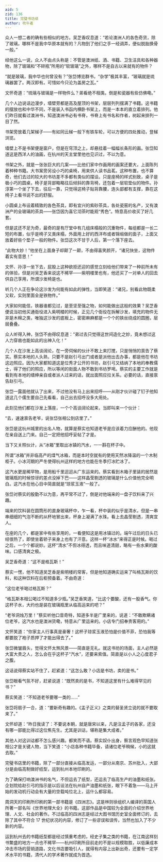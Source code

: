 ```yaml
---
aid: 5
zid: 136
title: 完璧书坊续
author: 吹牛者
---
```


众人一想二者的确有些相似的地方。吴芝香叹息道：“若论澳洲人的各色奇货，除了玻璃，哪样不是我中华原本就有的？凡物到了他们之手一经调弄，便似脱胎换骨一般。”

经他这么一说，众人不由点头称是：不管是澳洲纸、酒、书籍、卫生洁具和各种器物，除了玻璃和“不碎瓶”所用的“软玻璃”之外，哪样不是自古以来就有的物件？

“就是玻璃，我中华也何曾没有？”张岱博览群书，“杂学”极其丰富，“玻璃就是琉璃器罢了。两汉即有。可惜如今只沦为盖房之瓦。”

文怀奇道：“琉璃与玻璃是一样物件么？弟看绝不相类。倒是和瓷器有些仿佛嘞。”

几个人边说话边漫步，墙壁旁都是高及屋顶的书架，层层列列摆满了书籍。这书籍的摆放也和中华不同，不是装入书函内横卧书架上，而是一本本的直立着排列。他们昨日就看过澳洲书，知道澳洲书必有书脊，书脊上有书名和作者，树起来排列一目了然。

书架旁放着几架梯子——有如同云梯一般下有铁车轮，可以方便的四处推动，登梯浏览。

墙壁上不是书架便是窗户，但是在穹顶之上，却悬挂着一幅幅长条形的画。张岱知道这是西洋人的油画，在杭州的天主堂里他也见识过，不以为意。

书架之外，就是一张张巨大的几案——比他们家中作画用的画案还要大，上面陈列着种种书籍。大书案旁另设小巧的桌椅，用来供人读书品茗。这种布置，也不算奇，他们去过的较大的书坊差不多都有类似的摆设。只是座椅的样式别致，桌子是极小巧的圆桌，椅子是背部略略往后倾斜的靠背椅，还包着一层软垫似的物件。孙淳第一个坐了下去，往后一靠，只觉得这椅子贴背靠腰，连头部都有支撑，靠在这椅子上看书说不出的舒服。

小圆桌上布设着精致的各色茶具，即有宜兴的紫砂茶具，各处瓷窑的名产，又有澳洲产的全玻璃的茶具——张岱因为喜它沏茶时能观“秀色”。特意高价收买了好几套。

但是这还不足为奇，最奇的是有厅堂中有几组床榻般的沉重物件，每组都是一长二短的布置，似乎是椅子又类床榻，外面用上好的西洋布或者锦缎做的面子，上面又放着好些个垫子一般的物件。张岱这次不甘于人后，第一个落下座去。

“此物大妙！”他坐在上面身子却颠了一颠，不由得喜笑颜开，“诸兄快坐，这物件着实有意思！”

文怀、孙淳一坐下去，屁股上这种欲拒还迎的感觉立刻给他们带来了一种前所未有的体验，但是对吴芝香来说这不稀罕——紫明楼里也有，他还买了一对单人的回去供自己享用，所谓沙发椅是也。

听几个人正在争论这沙发为何能有如此的弹性，当即笑道：“诸兄，别看此物既柔又软，实则里面全是铁物件。”

大家如何能信，铁器谁都见过，是至坚至强之物，如何能做出这般的效果？吴芝香便说当初他买通衙役进入紫明楼的时候，正见几个衙役在拆解沙发，填充的物件无非是木棉之类，唯独这沙发的底板上，密密麻麻都是一个个的铁丝绕成的圆圈，层层叠叠。

众人听得入神，张岱不由得叹息道：“弟过去只觉得这世间造化之妙，竟未想过这人力穿凿也能如此的出神入化！”

几个人在沙发上高谈阔论，在一旁伺候的伙计不敢上来打搅，只是悄悄的禀告了蔡实。蔡实本地的人头熟，只要不是赵引弓出门或者是派他出去办事，都是他在书坊这边照应。因为大家都知道这是位秀才公开的书坊，赵引弓又结纳了本地的奉教儒士，得了他们的照应，所以等闲的街面人物不敢到书坊罗唣。蔡实的主要工作就是看到有本地的缙绅亲自或者派人过来的话，就出面照应拉关系。必要的话，直接禀告赵引弓。

张岱一露面他就认了出来，不过他没有马上出来招呼——从刚才伙计碰了钉子他知道这几个儒生要自己先看看，自己出去招呼没多大用处。

此刻见他们都在沙发上落座，一个个高谈阔论起来，当即叫来一个伙计：

“去，速速禀告老爷，说张岱张相公到店里了。”

张岱是这杭州城里的出名人物，就算是蔡实也知道老爷是应该着力应酬他的。他现在亲自送上门来。自己一定把他招呼妥帖了才是。

当下又关照伙计，从“冰箱”里取出冰镇的汽水，一一斟在杯子中。

所谓“冰箱”并非临高产的煤气冰箱，而是本时空就有的使用天然冰降温的一个木制柜子。小冰河期的严冬使得杭州这样的地方也能在冬季打冰贮冰了。

这汽水更是稀罕物，是用船千里迢迢从广东运来的。蔡实看到木箱子里装的居然是玻璃瓶的时候惊讶的差点没掉下巴——这样晶莹剔透的玻璃是什么价值他完全明白。这汽水在他心目中简直就是“琼浆玉液”一般了。

张岱对蔡实的殷勤不以为意，再平常不过了，倒是对他端来的一盘子饮料来了兴趣。

端来的饮料装在圆筒形的直身玻璃杯中，乍一看，杯中装的似乎是清水，但是一串串细细的气泡不断的从杯地冒出来，杯身上凝满了水珠。看上去晶莹剔透，清爽宜人。

在座的几个，都是家中有些享用的，一看便知这是用冰镇过的。端午过后的日头已经很热了，即使坐着轿子来身上也有了汗意。这样一杯“冰水”来得正是时候。喝过之后，一个个都说妙。这杯“清水”不但冰得透，而且味道清甜，略有一些水果的酸味。口感清爽之极。

吴芝香奇道：“这不是格瓦斯！”

蔡实一愣，他不知道吴芝香是紫明楼的常客，但是他知道确实运来了叫格瓦斯的饮料，和这种饮料在后柜预备着。不由奇道：

“这位老爷喝过格瓦斯？”

“格瓦斯本相公喝过不知道多少瓶。”吴芝香笑道，“比这个要酸，还有一股香气。你这杯子水，大约也是装在玻璃瓶里从临高运来的吧？”

“老爷洞烛万里！”蔡实听他口音奇特，知道多半是广里来的，说道：“不敢欺瞒诸位老爷，这汽水也是澳洲货嘞，特意从广里运来的。小店专门招奉贵客用的。”

文怀笑道：“你家主人行事真是豪奢！这杯子琼浆玉液恐怕是价值不菲，恐怕我等都要脱了袍子质押了才能出得去了。”

张岱微皱眉头，觉得文怀太煞风景——简直是无礼。就这书坊的场面，主人必然是大富大贵之人，怎么会在乎这杯子“汽水”，还要来索值。简直是以小人之心度君子之腹。

这话说得蔡实站不住了，赶紧道：“这怎么敢？小店是书坊，卖的是书。”

张岱眼看气氛不好，赶紧说道：“既然卖的是书，不知道这里有什么难得罕见的书？”

蔡实笑道：“不知道老爷要哪一类的……”

张岱将扇子一合，道：“要新奇有趣的。《孟子正义》之类的替圣贤立说的就不要取来了。”

文怀却道：“昨日我读了：不要说本朝，就是唐宋以来，凡是注孟子的各家，还没有哪一部能比得过这位焦先生。尤其是训诂，堪称是集大成者。”

其他人对这训诂都不怎么感兴趣。都笑而不语。蔡实奴仆出身，察言观色早知道张相公才是关键人物，当下笑道：“小店各种书籍毕备，请诸位老爷稍候，小的这就去取。”

完璧书店里的书籍，除了一部分直接从临高发运，一部分从南京、苏州批入，大部分是由临高制做好纸型，运到杭州本地印刷的。

为了确保打响澳洲书的名气，不但运去了纸型，还运去了临高生产的油墨和纸张。企划院给赵引弓的指示是以后设法在杭州自产油墨和纸张，眼下不着急——马上开始的发动机行动会有大量的空载吨位北上，运什么都容易。

周洞天的印刷所印刷的第一部书籍是《四洲志》。这是林则徐组织人编译的英国人所著一部名叫《世界地理大全》的书籍。这部作品是中国较为全面的介绍世界地理、人文、社会的著作。不过临高的四洲志是经过大图书馆历史室全面修订的，去除了其中不符合 17 世纪状况的内容，修订了一些谬误和误传，当然也加入了不少新的内容。

运到杭州去的书籍纸型都是经过慎重考虑的，经史子集之类的书籍，在江南这样刻书繁盛的地方一点也不稀罕——杭州印刷所目前走的不是以规模取胜，以低廉成本冲击市场的营销道路，文化书店要吸引人，就得有内容上出新出奇，还要有一定学术水平的书籍，清代人的学术著作就成为首选。
